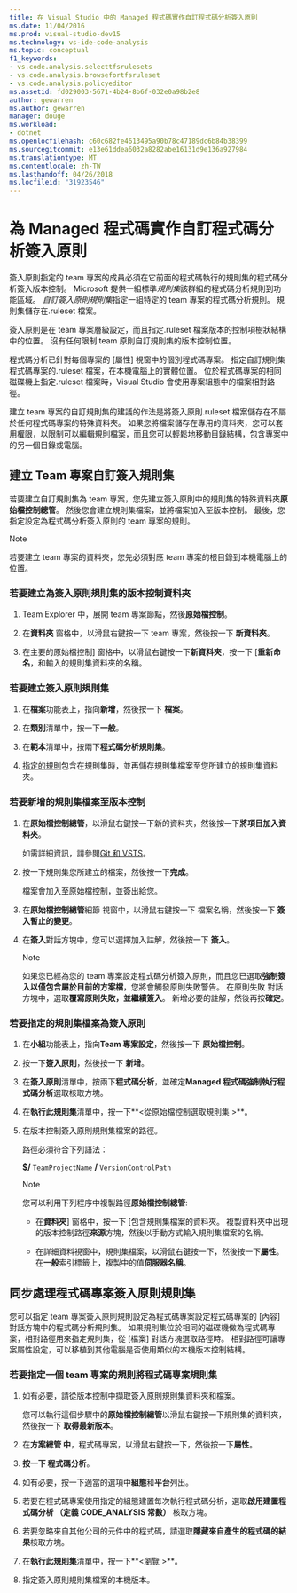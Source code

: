 ```yaml
---
title: 在 Visual Studio 中的 Managed 程式碼實作自訂程式碼分析簽入原則
ms.date: 11/04/2016
ms.prod: visual-studio-dev15
ms.technology: vs-ide-code-analysis
ms.topic: conceptual
f1_keywords:
- vs.code.analysis.selecttfsrulesets
- vs.code.analysis.browsefortfsruleset
- vs.code.analysis.policyeditor
ms.assetid: fd029003-5671-4b24-8b6f-032e0a98b2e8
author: gewarren
ms.author: gewarren
manager: douge
ms.workload:
- dotnet
ms.openlocfilehash: c60c682fe4613495a90b78c47189dc6b84b38399
ms.sourcegitcommit: e13e61ddea6032a8282abe16131d9e136a927984
ms.translationtype: MT
ms.contentlocale: zh-TW
ms.lasthandoff: 04/26/2018
ms.locfileid: "31923546"
---
```

# <a name="implement-custom-code-analysis-check-in-policies-for-managed-code"></a>為 Managed 程式碼實作自訂程式碼分析簽入原則

簽入原則指定的 team 專案的成員必須在它前面的程式碼執行的規則集的程式碼分析簽入版本控制。 Microsoft 提供一組標準*規則集*該群組的程式碼分析規則到功能區域。 *自訂簽入原則規則集*指定一組特定的 team 專案的程式碼分析規則。 規則集儲存在.ruleset 檔案。

簽入原則是在 team 專案層級設定，而且指定.ruleset 檔案版本的控制項樹狀結構中的位置。 沒有任何限制 team 原則自訂規則集的版本控制位置。

程式碼分析已針對每個專案的 [屬性] 視窗中的個別程式碼專案。 指定自訂規則集程式碼專案的.ruleset 檔案，在本機電腦上的實體位置。 位於程式碼專案的相同磁碟機上指定.ruleset 檔案時，Visual Studio 會使用專案組態中的檔案相對路徑。

建立 team 專案的自訂規則集的建議的作法是將簽入原則.ruleset 檔案儲存在不屬於任何程式碼專案的特殊資料夾。 如果您將檔案儲存在專用的資料夾，您可以套用權限，以限制可以編輯規則檔案，而且您可以輕鬆地移動目錄結構，包含專案中的另一個目錄或電腦。

## <a name="create-the-team-project-custom-check-in-rule-set"></a>建立 Team 專案自訂簽入規則集

若要建立自訂規則集為 team 專案，您先建立簽入原則中的規則集的特殊資料夾**原始檔控制總管**。 然後您會建立規則集檔案，並將檔案加入至版本控制。 最後，您指定設定為程式碼分析簽入原則的 team 專案的規則。

> [!NOTE]
> 若要建立 team 專案的資料夾，您先必須對應 team 專案的根目錄到本機電腦上的位置。

### <a name="to-create-the-version-control-folder-for-the-check-in-policy-rule-set"></a>若要建立為簽入原則規則集的版本控制資料夾

1. Team Explorer 中，展開 team 專案節點，然後**原始檔控制**。

2. 在**資料夾** 窗格中，以滑鼠右鍵按一下 team 專案，然後按一下 **新資料夾**。

3. 在主要的原始檔控制] 窗格中，以滑鼠右鍵按一下**新資料夾**，按一下 [**重新命名**，和輸入的規則集資料夾的名稱。

### <a name="to-create-the-check-in-policy-rule-set"></a>若要建立簽入原則規則集

1. 在**檔案**功能表上，指向**新增**，然後按一下 **檔案**。

2. 在**類別**清單中，按一下**一般**。

3. 在**範本**清單中，按兩下**程式碼分析規則集**。

4. [指定的規則](../code-quality/how-to-create-a-custom-rule-set.md)包含在規則集時，並再儲存規則集檔案至您所建立的規則集資料夾。

### <a name="to-add-the-rule-set-file-to-version-control"></a>若要新增的規則集檔案至版本控制

1. 在**原始檔控制總管**，以滑鼠右鍵按一下新的資料夾，然後按一下**將項目加入資料夾**。

     如需詳細資訊，請參閱[Git 和 VSTS](/vsts/git/overview)。

2. 按一下規則集您所建立的檔案，然後按一下**完成**。

     檔案會加入至原始檔控制，並簽出給您。

3. 在**原始檔控制總管**細節 視窗中，以滑鼠右鍵按一下 檔案名稱，然後按一下 **簽入暫止的變更**。

4. 在**簽入**對話方塊中，您可以選擇加入註解，然後按一下 **簽入**。

    > [!NOTE]
    > 如果您已經為您的 team 專案設定程式碼分析簽入原則，而且您已選取**強制簽入以僅包含屬於目前的方案檔**，您將會觸發原則失敗警告。 在原則失敗 對話方塊中，選取**覆寫原則失敗，並繼續簽入**。 新增必要的註解，然後再按**確定**。

### <a name="to-specify-the-rule-set-file-as-the-check-in-policy"></a>若要指定的規則集檔案為簽入原則

1. 在**小組**功能表上，指向**Team 專案設定**，然後按一下 **原始檔控制**。

2. 按一下**簽入原則**，然後按一下 **新增**。

3. 在**簽入原則**清單中，按兩下**程式碼分析**，並確定**Managed 程式碼強制執行程式碼分析**選取核取方塊。

4. 在**執行此規則集**清單中，按一下**\<從原始檔控制選取規則集 >**。

5. 在版本控制簽入原則規則集檔案的路徑。

     路徑必須符合下列語法：

     **$/** `TeamProjectName` **/** `VersionControlPath`

    > [!NOTE]
    > 您可以利用下列程序中複製路徑**原始檔控制總管**:

    - 在**資料夾**] 窗格中，按一下 [包含規則集檔案的資料夾。 複製資料夾中出現的版本控制路徑**來源**方塊，然後以手動方式輸入規則集檔案的名稱。

    - 在詳細資料視窗中，規則集檔案，以滑鼠右鍵按一下，然後按一下**屬性**。 在**一般**索引標籤上，複製中的值**伺服器名稱**。

## <a name="synchronize-code-projects-to-the-check-in-policy-rule-set"></a>同步處理程式碼專案簽入原則規則集

您可以指定 team 專案簽入原則規則設定為程式碼專案設定程式碼專案的 [內容] 對話方塊中的程式碼分析規則集。 如果規則集位於相同的磁碟機做為程式碼專案，相對路徑用來指定規則集，從 [檔案] 對話方塊選取路徑時。 相對路徑可讓專案屬性設定，可以移植到其他電腦是否使用類似的本機版本控制結構。

### <a name="to-specify-a-team-project-rule-set-as-the-rule-set-of-a-code-project"></a>若要指定一個 team 專案的規則將程式碼專案規則集

1. 如有必要，請從版本控制中擷取簽入原則規則集資料夾和檔案。

   您可以執行這個步驟中的**原始檔控制總管**以滑鼠右鍵按一下規則集的資料夾，然後按一下 **取得最新版本**。

2. 在**方案總管 中**，程式碼專案，以滑鼠右鍵按一下，然後按一下**屬性**。

3. **按一下 程式碼分析**。

4. 如有必要，按一下適當的選項中**組態**和**平台**列出。

5. 若要在程式碼專案使用指定的組態建置每次執行程式碼分析，選取**啟用建置程式碼分析 （定義 CODE_ANALYSIS 常數）** 核取方塊。

6. 若要忽略來自其他公司的元件中的程式碼，請選取**隱藏來自產生的程式碼的結果**核取方塊。

7. 在**執行此規則集**清單中，按一下**\<瀏覽 >**。

8. 指定簽入原則規則集檔案的本機版本。